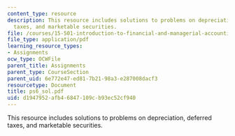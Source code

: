 ```yaml
---
content_type: resource
description: This resource includes solutions to problems on depreciation, deferred
  taxes, and marketable securities.
file: /courses/15-501-introduction-to-financial-and-managerial-accounting-spring-2004/d1947952afb46847109cb93ec52cf940_ps6_sol.pdf
file_type: application/pdf
learning_resource_types:
- Assignments
ocw_type: OCWFile
parent_title: Assignments
parent_type: CourseSection
parent_uid: 6e772e47-ed81-7b21-98a3-e287008dacf3
resourcetype: Document
title: ps6_sol.pdf
uid: d1947952-afb4-6847-109c-b93ec52cf940
---
```

This resource includes solutions to problems on depreciation, deferred taxes, and marketable securities.